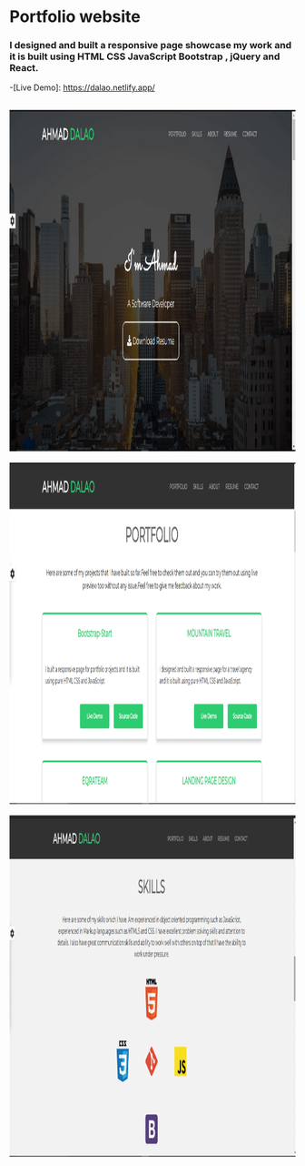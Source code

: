 # Portfolio website

### I designed and built a responsive page showcase my work and it is built using  HTML CSS JavaScript Bootstrap , jQuery and React.


-[Live Demo]: https://dalao.netlify.app/



<br>
    <img src="https://raw.githubusercontent.com/AhmadDalao/Portfolio/master/src/images/page1.jpg" height="600" width="1000"/>
<br>


<br>
    <img src="https://raw.githubusercontent.com/AhmadDalao/Portfolio/master/src/images/page2.png" height="600" width="1000"/>
<br>

<br>
    <img src="https://raw.githubusercontent.com/AhmadDalao/Portfolio/master/src/images/page3.png" height="600" width="1000"/>
<br>
